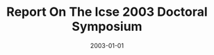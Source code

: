 ---
title: "Report On The Icse 2003 Doctoral Symposium"
date: 2003-01-01
venue: "Proceedings of the 25th International Conference on Software Engineering, May 3-10, 2003, Portland, Oregon, USA"
paperurl: https://doi.org/10.1109/ICSE.2003.1201275
authors: "Dick Hamlet and Mary Lou Soffa"
awards: ""
---